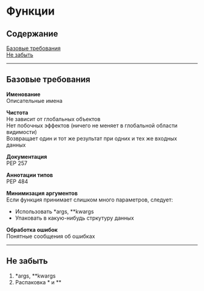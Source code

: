 # Функции 

## Содержание  

[Базовые требования](#Базовые-требования)  
[Не забыть](#Не-забыть)    


----
## Базовые требования    
**Именование**    
Описательные имена    

**Чистота**  
Не зависит от глобальных объектов  
Нет побочных эффектов (ничего не меняет в глобальной области видимости)    
Возвращает один и тот же результат при одних и тех же входных данных  

**Документация**  
PEP 257  

**Аннотации типов**  
PEP 484  

**Минимизация аргументов**  
Если функция принимает слишком много параметров, следует:    
- Использовать *args, **kwargs   
- Упаковать в какую-нибудь стркутуру данных  

**Обработка ошибок**  
Понятные сообщения об ошибках  


----
## Не забыть  
1. *args, **kwargs   
2. Распаковка * и **  
